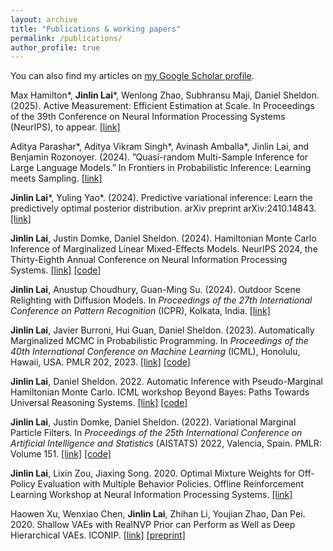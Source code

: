 ```yaml
---
layout: archive
title: "Publications & working papers"
permalink: /publications/
author_profile: true
---
```


You can also find my articles on [my Google Scholar profile](https://scholar.google.com/citations?user=tCc0cGwAAAAJ&hl=en&authuser=1).

Max Hamilton\*, **Jinlin Lai**\*, Wenlong Zhao, Subhransu Maji, Daniel 
Sheldon. (2025). Active Measurement: Efficient Estimation at Scale. In 
Proceedings of the 39th Conference on Neural Information Processing Systems (NeurIPS), to appear. [[link]](https://arxiv.org/pdf/2507.01372.pdf)

Aditya Parashar\*, Aditya Vikram Singh\*, Avinash Amballa\*, Jinlin Lai, and 
Benjamin Rozonoyer. (2024). ”Quasi-random Multi-Sample Inference for Large 
Language Models.” In Frontiers in Probabilistic Inference: Learning meets 
Sampling. [[link]](https://arxiv.org/pdf/2411.06251.pdf)

**Jinlin Lai**\*, Yuling Yao\*. (2024). Predictive variational inference: Learn the predictively optimal posterior distribution. arXiv preprint arXiv:2410.14843. [[link]](https://arxiv.org/pdf/2410.14843.pdf)

**Jinlin Lai**, Justin Domke, Daniel Sheldon. (2024). Hamiltonian Monte Carlo Inference of Marginalized Linear Mixed-Effects Models. NeurIPS 2024, the Thirty-Eighth Annual Conference on Neural Information Processing Systems. [[link]](https://arxiv.org/pdf/2410.24079.pdf) [[code]](https://github.com/lll6924/hamiltonian_lme)

**Jinlin Lai**, Anustup Choudhury, Guan-Ming Su. (2024). Outdoor Scene Relighting with Diffusion Models. In *Proceedings of the 27th International Conference on Pattern Recognition* (ICPR), Kolkata, India. [[link]](https://link.springer.com/chapter/10.1007/978-3-031-78172-8_27)

**Jinlin Lai**, Javier Burroni, Hui Guan, Daniel Sheldon. (2023). Automatically Marginalized MCMC in Probabilistic Programming. In *Proceedings of the 40th International Conference on Machine Learning* (ICML), Honolulu, Hawaii, USA. PMLR 202, 2023. [[link]](https://arxiv.org/pdf/2302.00564.pdf) [[code]](https://github.com/lll6924/automatically-marginalized-MCMC)

**Jinlin Lai**, Daniel Sheldon. 2022. Automatic Inference with Pseudo-Marginal Hamiltonian Monte Carlo. ICML workshop Beyond Bayes: Paths Towards Universal Reasoning Systems. [[link]](https://drive.google.com/file/d/1dIZ3CYLsdtCqoMEALtJqB6qGqmikbIph/view) [[code]](https://github.com/lll6924/AIwPMHMC)

**Jinlin Lai**, Justin Domke, Daniel Sheldon. (2022). Variational Marginal Particle Filters. In *Proceedings of the 25th International Conference on Artificial Intelligence and Statistics* (AISTATS) 2022, Valencia, Spain. PMLR: Volume 151. [[link]](https://arxiv.org/pdf/2109.15134.pdf) [[code]](https://github.com/lll6924/VMPF)

**Jinlin Lai**, Lixin Zou, Jiaxing Song. 2020. Optimal Mixture Weights for Off-Policy Evaluation with Multiple Behavior Policies. Offline Reinforcement Learning Workshop at Neural Information Processing Systems. [[link]](https://arxiv.org/pdf/2011.14359.pdf)

Haowen Xu, Wenxiao Chen, **Jinlin Lai**, Zhihan Li, Youjian Zhao, Dan Pei. 2020. Shallow VAEs with RealNVP Prior can Perform as Well as Deep Hierarchical VAEs. ICONIP. [[link]](https://link.springer.com/chapter/10.1007/978-3-030-63823-8_74) [[preprint]](https://arxiv.org/pdf/1905.13452.pdf)